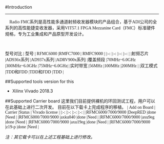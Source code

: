 #Introduction
___
<font face="Times New Roman">
&nbsp;&nbsp;&nbsp;&nbsp;Radio FMC系列是高性能多通道射频收发器模块的产品组合，基于ADI公司的全系列的高性能捷变收发器，采用VIT57.1 FPGA Mezzanine Card（FMC）标准硬件规格，专为工业集成和产品原型开发设计。
&nbsp;

&nbsp;

型号对比
| 型号    | RFMC6000    |RMFC7000       |  RMFC9000 |
|:-:      |:-:          |:-:          |:-:           |
|射频芯片 |AD936x系列   |AD937x系列     |ADRV900x系列|
|覆盖频段 |70MHz~6.0GHz |300MHz~6.0GHz |75MHz~6.0GHz|
|实时带宽 |56MHz        |100MHz        |200MHz      |
|双工模式 |TDD和FDD     |TDD和FDD       |TDD        |
</font>

##Supported tools version for this
- Xilinx Vivado 2018.3

##Supported Carrier board
这里我们目前提供裸机的环回测试工程，用户可以在此基础上进行二次开发。
目前在以下载卡上完成程序的移植。
<font face="Times New Roman">
| Add on Board      | Carrier    |Status       |  Vivado license |
|:-:                |:-:         |:-:          |:-:           |
|RFMC6000/7000/9000 |DeepRED     |done         |Need        |
|RFMC6000/7000/9000 |axku040     |done         |Need        |
|RFMC6000/7000/9000 |axu9eg      |done         |Need        |
|RFMC6000/7000/9000 |axu19eg     |done         |Need        |
|RFMC6000/7000/9000 |z19-p       |done         |Need        |
</font>

_注：其它载卡可以在上述工程基础上进行修改。_



